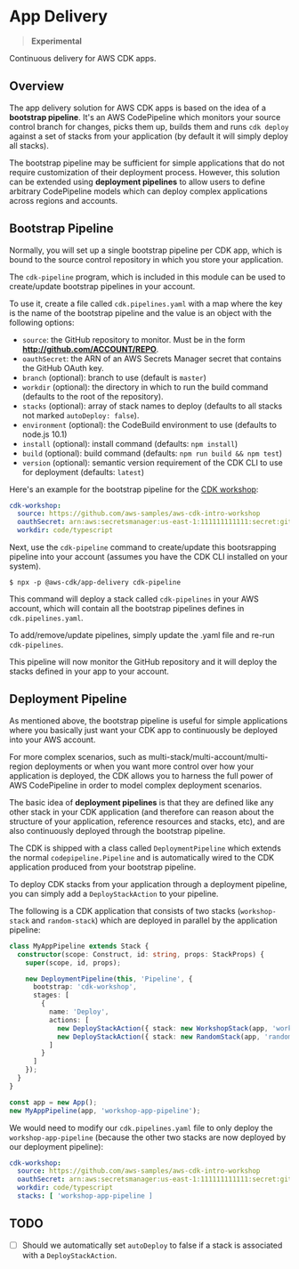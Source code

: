 # App Delivery

> **Experimental**

Continuous delivery for AWS CDK apps.

## Overview

The app delivery solution for AWS CDK apps is based on the idea of a
**bootstrap pipeline**. It's an AWS CodePipeline which monitors your source
control branch for changes, picks them up, builds them and runs `cdk deploy`
against a set of stacks from your application (by default it will simply deploy
all stacks).

The bootstrap pipeline may be sufficient for simple applications that do not
require customization of their deployment process. However, this solution can be
extended using **deployment pipelines** to allow users to define arbitrary
CodePipeline models which can deploy complex applications across regions and
accounts.

## Bootstrap Pipeline

Normally, you will set up a single bootstrap pipeline per CDK app, which is
bound to the source control repository in which you store your application.

The `cdk-pipeline` program, which is included in this module can be used to create/update
bootstrap pipelines in your account.

To use it, create a file called `cdk.pipelines.yaml` with a map where the key is
the name of the bootstrap pipeline and the value is an object with the following options:

* `source`: the GitHub repository to monitor. Must be in the form **http://github.com/ACCOUNT/REPO**.
* `oauthSecret`: the ARN of an AWS Secrets Manager secret that contains the GitHub OAuth key.
* `branch` (optional): branch to use (default is `master`)
* `workdir` (optional): the directory in which to run the build command (defaults to the root of the repository).
* `stacks` (optional): array of stack names to deploy (defaults to all stacks not marked `autoDeploy: false`).
* `environment` (optional): the CodeBuild environment to use (defaults to node.js 10.1)
* `install` (optional): install command (defaults: `npm install`)
* `build` (optional): build command (defaults: `npm run build && npm test`)
* `version` (optional): semantic version requirement of the CDK CLI to use for deployment (defaults: `latest`)

Here's an example for the bootstrap pipeline for the [CDK workshop](https://github.com/aws-samples/aws-cdk-intro-workshop):

```yaml
cdk-workshop:
  source: https://github.com/aws-samples/aws-cdk-intro-workshop
  oauthSecret: arn:aws:secretsmanager:us-east-1:111111111111:secret:github-token-aaaaa
  workdir: code/typescript
```

Next, use the `cdk-pipeline` command to create/update this bootsrapping pipeline
into your account (assumes you have the CDK CLI installed on your system).

```console
$ npx -p @aws-cdk/app-delivery cdk-pipeline
```

This command will deploy a stack called `cdk-pipelines` in your AWS account,
which will contain all the bootstrap pipelines defines in
`cdk.pipelines.yaml`.

To add/remove/update pipelines, simply update the .yaml file and re-run
`cdk-pipelines`.

This pipeline will now monitor the GitHub repository and it will deploy the
stacks defined in your app to your account.

## Deployment Pipeline

As mentioned above, the bootstrap pipeline is useful for simple applications
where you basically just want your CDK app to continuously be deployed into your
AWS account.

For more complex scenarios, such as multi-stack/multi-account/multi-region
deployments or when you want more control over how your application is deployed,
the CDK allows you to harness the full power of AWS CodePipeline in order to
model complex deployment scenarios.

The basic idea of **deployment pipelines** is that they are defined like any
other stack in your CDK application (and therefore can reason about the
structure of your application, reference resources and stacks, etc), and are
also continuously deployed through the bootstrap pipeline.

The CDK is shipped with a class called `DeploymentPipeline` which extends
the normal `codepipeline.Pipeline` and is automatically wired to the CDK
application produced from your bootstrap pipeline.

To deploy CDK stacks from your application through a deployment pipeline, you
can simply add a `DeployStackAction` to your pipeline.

The following is a CDK application that consists of two stacks (`workshop-stack`
and `random-stack`) which are deployed in parallel by the application pipeline:

```ts
class MyAppPipeline extends Stack {
  constructor(scope: Construct, id: string, props: StackProps) {
    super(scope, id, props);

    new DeploymentPipeline(this, 'Pipeline', {
      bootstrap: 'cdk-workshop',
      stages: [
        {
          name: 'Deploy',
          actions: [
            new DeployStackAction({ stack: new WorkshopStack(app, 'workshop-stack'), admin: true }),
            new DeployStackAction({ stack: new RandomStack(app, 'random-stack'), admin: true })
          ]
        }
      ]
    });
  }
}

const app = new App();
new MyAppPipeline(app, 'workshop-app-pipeline');
```

We would need to modify our `cdk.pipelines.yaml` file to only deploy the
`workshop-app-pipeline` (because the other two stacks are now deployed by our
deployment pipeline):

```yaml
cdk-workshop:
  source: https://github.com/aws-samples/aws-cdk-intro-workshop
  oauthSecret: arn:aws:secretsmanager:us-east-1:111111111111:secret:github-token-aaaaa
  workdir: code/typescript
  stacks: [ 'workshop-app-pipeline ]
```

## TODO

- [ ] Should we automatically set `autoDeploy` to false if a stack is associated with a `DeployStackAction`.
